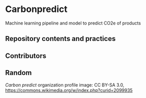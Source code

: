 # Carbonpredict
Machine learning pipeline and model to predict CO2e of products

## Repository contents and practices

## Contributors

## Random
*Carbon predict* organization profile image: CC BY-SA 3.0, https://commons.wikimedia.org/w/index.php?curid=2099935
